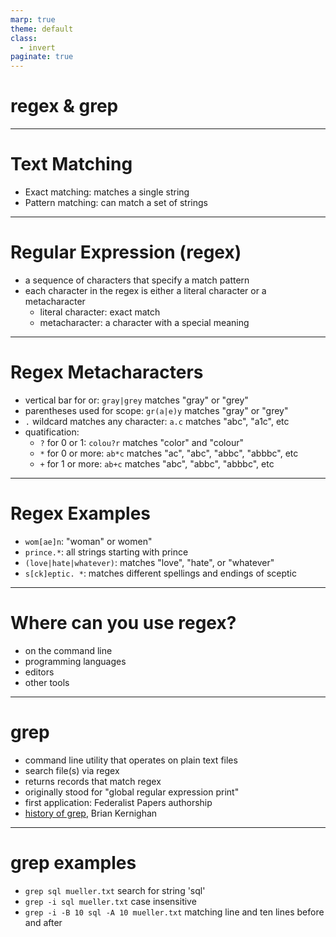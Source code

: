 ```yaml
---
marp: true
theme: default
class:
  - invert
paginate: true
---
```

<!-- _class: lead -->
# regex & grep
---
# Text Matching
* Exact matching: matches a single string
* Pattern matching: can match a set of strings
---
# Regular Expression (regex)
* a sequence of characters that specify a match pattern
* each character in the regex is either a literal character or a metacharacter
  * literal character: exact match
  * metacharacter: a character with a special meaning
---
# Regex Metacharacters
*  vertical bar for or: `gray|grey` matches "gray" or "grey"
*  parentheses used for scope: `gr(a|e)y` matches "gray" or "grey"
*  `.` wildcard matches any character: `a.c` matches "abc", "a1c", etc
*  quatification:
    *  `?` for 0 or 1: `colou?r` matches "color" and "colour"
    *  `*` for 0 or more: `ab*c` matches "ac", "abc", "abbc", "abbbc", etc
    *  `+` for 1 or more: `ab+c` matches "abc", "abbc", "abbbc", etc
---
# Regex Examples
* `wom[ae]n`: "woman" or women"
* `prince.*`: all strings starting with prince
* `(love|hate|whatever)`: matches "love", "hate", or "whatever"
* `s[ck]eptic. *`: matches different spellings and endings of sceptic
----
# Where can you use regex? 
* on the command line
* programming languages 
* editors
* other tools
----
# grep
* command line utility that operates on plain text files
* search file(s) via regex
* returns records that match regex
* originally stood for "global regular expression print"
* first application: Federalist Papers authorship 
* [history of grep](https://www.youtube.com/watch?v=NTfOnGZUZDk), Brian Kernighan
---
# grep examples
* `grep sql mueller.txt` search for string 'sql' 
* `grep -i sql mueller.txt` case insensitive
* `grep -i -B 10 sql -A 10 mueller.txt` matching line and ten lines before and after 